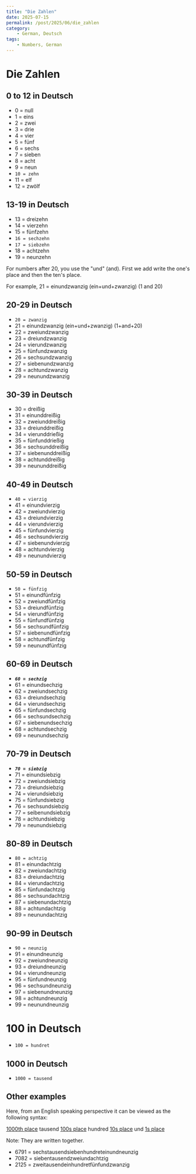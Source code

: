 ```yaml
---
title: "Die Zahlen"
date: 2025-07-15
permalink: /post/2025/06/die_zahlen
category: 
    - German, Deutsch
tags:
    - Numbers, German
---
```


# Die Zahlen

## 0 to 12 in Deutsch

- 0 = null
- 1 = eins 
- 2 = zwei
- 3 = drie 
- 4 = vier
- 5 = fünf 
- 6 = sechs
- 7 = sieben
- 8 = acht 
- 9 = neun 
- `10 = zehn`
- 11 = elf
- 12 = zwölf

## 13-19 in Deutsch

- 13 = dreizehn 
- 14 = vierzehn 
- 15 = fünfzehn 
- `16 = sechzehn `
- `17 = siebzehn `
- 18 = achtzehn 
- 19 = neunzehn 


For numbers after 20, you use the "und" (and). First we add write the one's place and then the ten's place. 

For example, 21 = einundzwanzig (ein+und+zwanzig) (1 and 20)

## 20-29 in Deutsch

- `20 = zwanzig `
- 21 = einundzwanzig (ein+und+zwanzig) (1+and+20)
- 22 = zweiundzwanzig
- 23 = dreiundzwanzig
- 24 = vierundzwanzig
- 25 = fünfundzwanzig
- 26 = sechsundzwanzig
- 27 = siebenundzwanzig
- 28 = achtundzwanzig
- 29 = neunundzwanzig

## 30-39 in Deutsch

- 30 = dreißig
- 31 = einunddreißig
- 32 = zweiunddreißig
- 33 = dreiunddreißig
- 34 = vierunddrießig
- 35 = fünfunddrießig
- 36 = sechsunddreißig
- 37 = siebenunddreißig
- 38 = achtunddreißig
- 39 = neununddreißig

## 40-49 in Deutsch

- `40 = vierzig`
- 41 = einundvierzig
- 42 = zweiundvierzig
- 43 = dreiundvierzig
- 44 = vierundvierzig
- 45 = fünfundvierzig
- 46 = sechsundvierzig
- 47 = siebenundvierzig
- 48 = achtundvierzig
- 49 = neunundvierzig

## 50-59 in Deutsch

- `50 = fünfzig`
- 51 = einundfünfzig
- 52 = zweiundfünfzig
- 53 = dreiundfünfzig
- 54 = vierundfünfzig
- 55 = fünfundfünfzig
- 56 = sechsundfünfzig
- 57 = siebenundfünfzig
- 58 = achtundfünfzig
- 59 = neunundfünfzig


## 60-69 in Deutsch

- ***`60 = sechzig`***
- 61 = einundsechzig
- 62 = zweiundsechzig
- 63 = dreiundsechzig
- 64 = vierundsechzig
- 65 = fünfundsechzig
- 66 = sechsundsechzig
- 67 = siebenundsechzig
- 68 = achtundsechzig
- 69 = neunundsechzig

## 70-79 in Deutsch

- ***`70 = siebzig`***
- 71 = einundsiebzig
- 72 = zweiundsiebzig
- 73 = dreiundsiebzig
- 74 = vierundsiebzig
- 75 = fünfundsiebzig
- 76 = sechsundsiebzig
- 77 = seibenundsiebzig
- 78 = achtundsiebzig
- 79 = neunundsiebzig

## 80-89 in Deutsch

- `80 = achtzig`
- 81 = einundachtzig
- 82 = zweiundachtzig
- 83 = dreiundachtzig
- 84 = vierundachtzig
- 85 = fünfundachtzig
- 86 = sechsundachtzig
- 87 = siebenundachtzig
- 88 = achtundachtzig
- 89 = neunundachtzig

## 90-99 in Deutsch

- `90 = neunzig`
- 91 = einundneunzig
- 92 = zweiundneunzig
- 93 = dreiundneunzig
- 94 = vierundneunzig
- 95 = fünfundneunzig
- 96 = sechsundneunzig
- 97 = siebenundneunzig
- 98 = achtundneunzig
- 99 = neunundneunzig

# 100 in Deutsch

- `100 = hundret `


## 1000 in Deutsch 

- `1000 = tausend `


## Other examples

Here, from an English speaking perspective it can be viewed as the following syntax: 

<u>1000th place</u> tausend <u>100s place</u> hundred <u>10s place</u> und <u> 1s place</u>

Note: They are written together. 

- 6791 = sechstausendsiebenhundreteinundneunzig
- 7082 = siebentausendzweiundachtzig
- 2125 = zweitausendeinhundretfünfundzwanzig